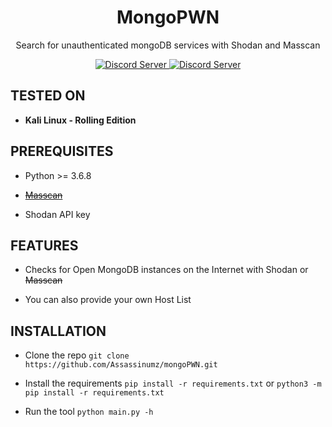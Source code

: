 <h1 align="center">MongoPWN</h1>

<p align="center">Search for unauthenticated mongoDB services with Shodan and Masscan</p>

<p align="center">
  <a href="https://python.org">
    <img src="https://img.shields.io/static/v1.svg?label=Python&message=3.6.8&color=blue&style=popout-square" alt="Discord Server">
  </a>
    
  <a href="https://discord.gg/3nfQadt">
    <img src="https://img.shields.io/discord/264666918034604032.svg?color=%237289DA&label=Discord&style=popout-square"                                                              alt="Discord Server">
  </a>
  </p>

## TESTED ON

*  **Kali Linux - Rolling Edition**

## PREREQUISITES

* Python >= 3.6.8

* ~~[Masscan](https://github.com/robertdavidgraham/masscan)~~

* Shodan API key

## FEATURES

* Checks for Open MongoDB instances on the Internet with Shodan or ~~Masscan~~

* You can also provide your own Host List


## INSTALLATION

* Clone the repo
`git clone https://github.com/Assassinumz/mongoPWN.git`

* Install the requirements
`pip install -r requirements.txt`
            or
`python3 -m pip install -r requirements.txt`

* Run the tool
`python main.py -h`


